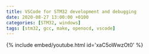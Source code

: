 ```yaml
---
title: VSCode for STM32 development and debugging
date: 2020-08-27 13:00:00 +0100
categories: [STM32, windows]
tags: [stm32, gcc, make, openocd, vscode]
---
```


{% include embed/youtube.html id='xaC5oWwzOt0' %}